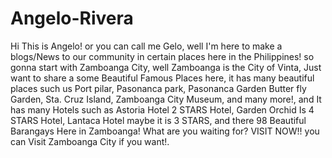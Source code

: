 # Angelo-Rivera
Hi This is Angelo! or you can call me Gelo, well I'm here to make a blogs/News to our community in certain places here in the Philippines! so gonna start with Zamboanga City, well Zamboanga is the City of Vinta, Just want to share a some Beautiful Famous Places here, it has many beautiful places such us Port pilar, Pasonanca park, Pasonanca Garden Butter fly Garden, Sta. Cruz Island, Zamboanga City Museum, and many more!, and It has many Hotels such as Astoria Hotel 2 STARS Hotel, Garden Orchid Is 4 STARS Hotel, Lantaca Hotel maybe it is 3 STARS, and there 98 Beautiful Barangays Here in Zamboanga! What are you waiting for? VISIT NOW!! you can Visit Zamboanga City if you want!.
